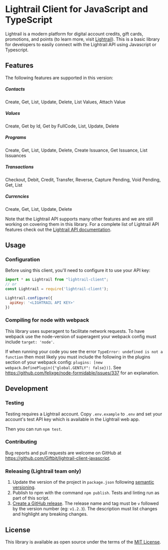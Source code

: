 # Lightrail Client for JavaScript and TypeScript

Lightrail is a modern platform for digital account credits, gift cards, promotions, and points (to learn more, visit [Lightrail](https://www.lightrail.com/)). This is a basic library for developers to easily connect with the Lightrail API using Javascript or Typescript.

## Features

The following features are supported in this version:

##### Contacts
Create, Get, List, Update, Delete, List Values, Attach Value
 
##### Values
Create, Get by Id, Get by FullCode, List, Update, Delete
  
##### Programs
Create, Get, List, Update, Delete, Create Issuance, Get Issuance, List Issuances

##### Transactions
Checkout, Debit, Credit, Transfer, Reverse, Capture Pending, Void Pending, Get, List
  
##### Currencies
Create, Get, List, Update, Delete

Note that the Lightrail API supports many other features and we are still working on covering them in this library. For a complete list of Lightrail API features check out the [Lightrail API documentation](https://www.lightrail.com/docs/).

## Usage

### Configuration

Before using this client, you'll need to configure it to use your API key:

```javascript
import * as Lightrail from "lightrail-client";
// or
const Lightrail = require('lightrail-client');

Lightrail.configure({
  apiKey: '<LIGHTRAIL API KEY>'
})
```

### Compiling for node with webpack

This library uses superagent to facilitate network requests.  To have webpack use the node-version of superagent your webpack config must include `target: 'node'`.

If when running your code you see the error `TypeError: undefined is not a function` then most likely you must include the following in the plugins section of your webpack config: `plugins: [new webpack.DefinePlugin({"global.GENTLY": false})]`.  See https://github.com/felixge/node-formidable/issues/337 for an explanation.

## Development

### Testing

Testing requires a Lightrail account.  Copy `.env.example` to `.env` and set your account's test API key which is available in the Lightrail web app.

Then you can run `npm test`.

### Contributing

Bug reports and pull requests are welcome on GitHub at <https://github.com/Giftbit/lightrail-client-javascript>.

### Releasing (Lightrail team only)

1. Update the version of the project in `package.json` following [semantic versioning](https://docs.npmjs.com/about-semantic-versioning).
2. Publish to npm with the command `npm publish`.  Tests and linting run as part of this script.
3. [Create a GitHub release](https://help.github.com/en/articles/creating-releases).   The release name and tag must be `v` followed by the version number (eg: `v1.2.3`).    The description must list changes and highlight any breaking changes.

## License

This library is available as open source under the terms of the [MIT License](http://opensource.org/licenses/MIT).
